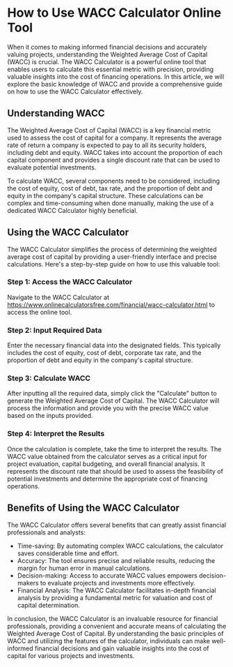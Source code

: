 How to Use WACC Calculator Online Tool
======================================

When it comes to making informed financial decisions and accurately valuing projects, understanding the Weighted Average Cost of Capital (WACC) is crucial. The WACC Calculator is a powerful online tool that enables users to calculate this essential metric with precision, providing valuable insights into the cost of financing operations. In this article, we will explore the basic knowledge of WACC and provide a comprehensive guide on how to use the WACC Calculator effectively.

Understanding WACC
------------------

The Weighted Average Cost of Capital (WACC) is a key financial metric used to assess the cost of capital for a company. It represents the average rate of return a company is expected to pay to all its security holders, including debt and equity. WACC takes into account the proportion of each capital component and provides a single discount rate that can be used to evaluate potential investments.

To calculate WACC, several components need to be considered, including the cost of equity, cost of debt, tax rate, and the proportion of debt and equity in the company's capital structure. These calculations can be complex and time-consuming when done manually, making the use of a dedicated WACC Calculator highly beneficial.

Using the WACC Calculator
-------------------------

The WACC Calculator simplifies the process of determining the weighted average cost of capital by providing a user-friendly interface and precise calculations. Here's a step-by-step guide on how to use this valuable tool:

### Step 1: Access the WACC Calculator

Navigate to the WACC Calculator at <https://www.onlinecalculatorsfree.com/financial/wacc-calculator.html> to access the online tool.

### Step 2: Input Required Data

Enter the necessary financial data into the designated fields. This typically includes the cost of equity, cost of debt, corporate tax rate, and the proportion of debt and equity in the company's capital structure.

### Step 3: Calculate WACC

After inputting all the required data, simply click the "Calculate" button to generate the Weighted Average Cost of Capital. The WACC Calculator will process the information and provide you with the precise WACC value based on the inputs provided.

### Step 4: Interpret the Results

Once the calculation is complete, take the time to interpret the results. The WACC value obtained from the calculator serves as a critical input for project evaluation, capital budgeting, and overall financial analysis. It represents the discount rate that should be used to assess the feasibility of potential investments and determine the appropriate cost of financing operations.

Benefits of Using the WACC Calculator
-------------------------------------

The WACC Calculator offers several benefits that can greatly assist financial professionals and analysts:

- Time-saving: By automating complex WACC calculations, the calculator saves considerable time and effort.
- Accuracy: The tool ensures precise and reliable results, reducing the margin for human error in manual calculations.
- Decision-making: Access to accurate WACC values empowers decision-makers to evaluate projects and investments more effectively.
- Financial Analysis: The WACC Calculator facilitates in-depth financial analysis by providing a fundamental metric for valuation and cost of capital determination.

In conclusion, the WACC Calculator is an invaluable resource for financial professionals, providing a convenient and accurate means of calculating the Weighted Average Cost of Capital. By understanding the basic principles of WACC and utilizing the features of the calculator, individuals can make well-informed financial decisions and gain valuable insights into the cost of capital for various projects and investments.
